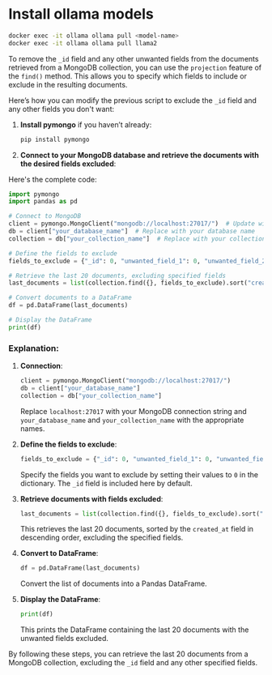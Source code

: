 







# Install ollama models
```bash
docker exec -it ollama ollama pull <model-name>
docker exec -it ollama ollama pull llama2
```


To remove the `_id` field and any other unwanted fields from the documents retrieved from a MongoDB collection, you can use the `projection` feature of the `find()` method. This allows you to specify which fields to include or exclude in the resulting documents.

Here’s how you can modify the previous script to exclude the `_id` field and any other fields you don't want:

1. **Install pymongo** if you haven’t already:
   ```bash
   pip install pymongo
   ```

2. **Connect to your MongoDB database and retrieve the documents with the desired fields excluded**:

Here's the complete code:

```python
import pymongo
import pandas as pd

# Connect to MongoDB
client = pymongo.MongoClient("mongodb://localhost:27017/")  # Update with your MongoDB connection string
db = client["your_database_name"]  # Replace with your database name
collection = db["your_collection_name"]  # Replace with your collection name

# Define the fields to exclude
fields_to_exclude = {"_id": 0, "unwanted_field_1": 0, "unwanted_field_2": 0}  # Add any other fields to exclude

# Retrieve the last 20 documents, excluding specified fields
last_documents = list(collection.find({}, fields_to_exclude).sort("created_at", pymongo.DESCENDING).limit(20))

# Convert documents to a DataFrame
df = pd.DataFrame(last_documents)

# Display the DataFrame
print(df)
```

### Explanation:

1. **Connection**:
   ```python
   client = pymongo.MongoClient("mongodb://localhost:27017/")
   db = client["your_database_name"]
   collection = db["your_collection_name"]
   ```

   Replace `localhost:27017` with your MongoDB connection string and `your_database_name` and `your_collection_name` with the appropriate names.

2. **Define the fields to exclude**:
   ```python
   fields_to_exclude = {"_id": 0, "unwanted_field_1": 0, "unwanted_field_2": 0}
   ```

   Specify the fields you want to exclude by setting their values to `0` in the dictionary. The `_id` field is included here by default.

3. **Retrieve documents with fields excluded**:
   ```python
   last_documents = list(collection.find({}, fields_to_exclude).sort("created_at", pymongo.DESCENDING).limit(20))
   ```

   This retrieves the last 20 documents, sorted by the `created_at` field in descending order, excluding the specified fields.

4. **Convert to DataFrame**:
   ```python
   df = pd.DataFrame(last_documents)
   ```

   Convert the list of documents into a Pandas DataFrame.

5. **Display the DataFrame**:
   ```python
   print(df)
   ```

   This prints the DataFrame containing the last 20 documents with the unwanted fields excluded.

By following these steps, you can retrieve the last 20 documents from a MongoDB collection, excluding the `_id` field and any other specified fields.
